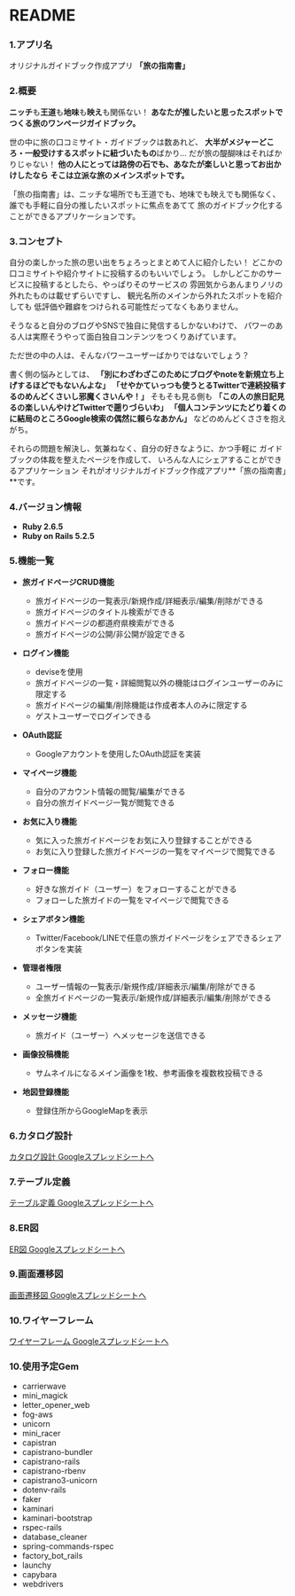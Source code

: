 # README

### 1.アプリ名

オリジナルガイドブック作成アプリ
**「旅の指南書」**


### 2.概要

**ニッチ**も**王道**も**地味**も**映え**も関係ない！
**あなたが推したいと思ったスポットでつくる旅のワンページガイドブック。**

世の中に旅の口コミサイト・ガイドブックは数あれど、
**大半がメジャーどころ・一般受けするスポットに紐づいたもの**ばかり…
だが旅の醍醐味はそればかりじゃない！
**他の人にとっては路傍の石でも、あなたが楽しいと思ってお出かけしたなら**
**そこは立派な旅のメインスポットです。**

「旅の指南書」は、ニッチな場所でも王道でも、地味でも映えでも関係なく、
誰でも手軽に自分の推したいスポットに焦点をあてて
旅のガイドブック化することができるアプリケーションです。


### 3.コンセプト

自分の楽しかった旅の思い出をちょろっとまとめて人に紹介したい！
どこかの口コミサイトや紹介サイトに投稿するのもいいでしょう。
しかしどこかのサービスに投稿するとしたら、やっぱりそのサービスの
雰囲気からあんまりノリの外れたものは載せずらいですし、
観光名所のメインから外れたスポットを紹介しても
低評価や難癖をつけられる可能性だってなくもありません。

そうなると自分のブログやSNSで独自に発信するしかないわけで、
パワーのある人は実際そうやって面白独自コンテンツをつくりあげています。

ただ世の中の人は、そんなパワーユーザーばかりではないでしょう？

書く側の悩みとしては、
**「別にわざわざこのためにブログやnoteを新規立ち上げするほどでもないんよな」**
**「せやかていっつも使うとるTwitterで連続投稿するのめんどくさいし邪魔くさいんや！」**
そもそも見る側も
**「この人の旅日記見るの楽しいんやけどTwitterで遡りづらいわ」**
**「個人コンテンツにたどり着くのに結局のところGoogle検索の偶然に頼らなあかん」**
などのめんどくささを抱えがち。

それらの問題を解決し、気兼ねなく、自分の好きなように、かつ手軽に
ガイドブックの体裁を整えたページを作成して、
いろんな人にシェアすることができるアプリケーション
それがオリジナルガイドブック作成アプリ**「旅の指南書」**です。


### 4.バージョン情報

- **Ruby 2.6.5**
- **Ruby on Rails 5.2.5**


### 5.機能一覧

- **旅ガイドページCRUD機能**
  - 旅ガイドページの一覧表示/新規作成/詳細表示/編集/削除ができる
  - 旅ガイドページのタイトル検索ができる
  - 旅ガイドページの都道府県検索ができる
  - 旅ガイドページの公開/非公開が設定できる

- **ログイン機能**
  - deviseを使用
  - 旅ガイドページの一覧・詳細閲覧以外の機能はログインユーザーのみに限定する
  - 旅ガイドページの編集/削除機能は作成者本人のみに限定する
  - ゲストユーザーでログインできる

- **OAuth認証**
  - Googleアカウントを使用したOAuth認証を実装

- **マイページ機能**
  - 自分のアカウント情報の閲覧/編集ができる
  - 自分の旅ガイドページ一覧が閲覧できる

- **お気に入り機能**
  - 気に入った旅ガイドページをお気に入り登録することができる
  - お気に入り登録した旅ガイドページの一覧をマイページで閲覧できる

- **フォロー機能**
  - 好きな旅ガイド（ユーザー）をフォローすることができる
  - フォローした旅ガイドの一覧をマイページで閲覧できる

- **シェアボタン機能**
  - Twitter/Facebook/LINEで任意の旅ガイドページをシェアできるシェアボタンを実装

- **管理者権限**
  - ユーザー情報の一覧表示/新規作成/詳細表示/編集/削除ができる
  - 全旅ガイドページの一覧表示/新規作成/詳細表示/編集/削除ができる

- **メッセージ機能**
  - 旅ガイド（ユーザー）へメッセージを送信できる

- **画像投稿機能**
  - サムネイルになるメイン画像を1枚、参考画像を複数枚投稿できる


- **地図登録機能**
  - 登録住所からGoogleMapを表示


### 6.カタログ設計

<a href="https://docs.google.com/spreadsheets/d/18Xw2zgjNRzB6-C02imdrZv5aYeufmeWKqW8L8y7r4rI/edit#gid=1218363235" target="_blank">カタログ設計 Googleスプレッドシートへ<a>


### 7.テーブル定義

<a href="https://docs.google.com/spreadsheets/d/18Xw2zgjNRzB6-C02imdrZv5aYeufmeWKqW8L8y7r4rI/edit#gid=1922889432" target="_blank">テーブル定義 Googleスプレッドシートへ<a>


### 8.ER図

<a href="https://docs.google.com/spreadsheets/d/18Xw2zgjNRzB6-C02imdrZv5aYeufmeWKqW8L8y7r4rI/edit#gid=1640195959" target="_blank">ER図 Googleスプレッドシートへ<a>


### 9.画面遷移図

<a href="https://docs.google.com/spreadsheets/d/18Xw2zgjNRzB6-C02imdrZv5aYeufmeWKqW8L8y7r4rI/edit#gid=1436318083" target="_blank">画面遷移図 Googleスプレッドシートへ<a>


### 10.ワイヤーフレーム

<a href="https://docs.google.com/spreadsheets/d/18Xw2zgjNRzB6-C02imdrZv5aYeufmeWKqW8L8y7r4rI/edit#gid=87985135" target="_blank">ワイヤーフレーム Googleスプレッドシートへ<a>


### 10.使用予定Gem

- carrierwave
- mini_magick
- letter_opener_web
- fog-aws
- unicorn
- mini_racer
- capistran
- capistrano-bundler
- capistrano-rails
- capistrano-rbenv
- capistrano3-unicorn
- dotenv-rails
- faker
- kaminari
- kaminari-bootstrap
- rspec-rails
- database_cleaner
- spring-commands-rspec
- factory_bot_rails
- launchy
- capybara
- webdrivers
